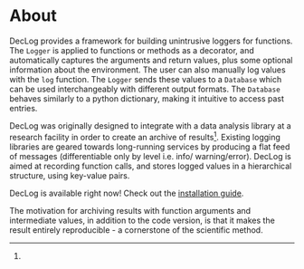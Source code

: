 # About

[//]: # (what)
DecLog provides a framework for building unintrusive loggers for functions.
The `Logger` is applied to functions or methods as a decorator, and
automatically captures the arguments and return values, plus some optional
information about the environment. The user can also manually log values
with the `log` function. The `Logger` sends these values to a `Database`
which can be used interchangeably with different output formats. The
`Database` behaves similarly to a python dictionary, making it intuitive
to access past entries.

[//]: # (why)
DecLog was originally designed to integrate with a data analysis library
at a research facility in order to create an archive of results[^1]. Existing
logging libraries are geared towards long-running services by
producing a flat feed of messages (differentiable only by level i.e. info/
warning/error). DecLog is aimed at recording function calls, and stores
logged values in a hierarchical structure, using key-value pairs.

DecLog is available right now! Check out the [installation guide](install.md).

[^1]:
  The motivation for archiving results with function arguments and
  intermediate values, in addition to the code version, is that
  it makes the result entirely reproducible - a cornerstone of the scientific
  method.